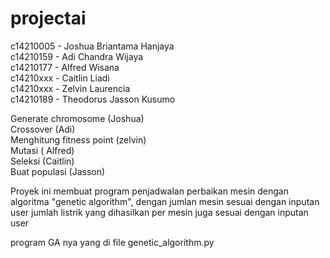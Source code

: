 # projectai

c14210005 - Joshua Briantama Hanjaya\
c14210159 - Adi Chandra Wijaya\
c14210177 - Alfred Wisana\
c14210xxx - Caitlin Liadi\
c14210xxx - Zelvin Laurencia\
c14210189 - Theodorus Jasson Kusumo

Generate chromosome (Joshua)\
Crossover (Adi)\
Menghitung fitness point (zelvin)\
Mutasi ( Alfred)\
Seleksi (Caitlin)\
Buat populasi (Jasson) 

Proyek ini membuat program penjadwalan perbaikan mesin dengan algoritma "genetic algorithm", dengan jumlan mesin sesuai dengan inputan user
jumlah listrik yang dihasilkan per mesin juga sesuai dengan inputan user

program GA nya yang di file genetic_algorithm.py
